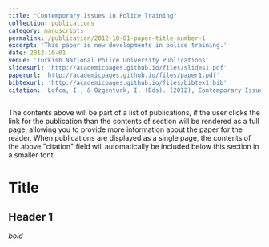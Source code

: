 ```yaml
---
title: "Contemporary Issues in Police Training"
collection: publications
category: manuscripts
permalink: /publication/2012-10-01-paper-title-number-1
excerpt: 'This paper is new developments in police training.'
date: 2012-10-01
venue: 'Turkish National Police University Publications'
slidesurl: 'http://academicpages.github.io/files/slides1.pdf'
paperurl: 'http://academicpages.github.io/files/paper1.pdf'
bibtexurl: 'http://academicpages.github.io/files/bibtex1.bib'
citation: 'Lofca, I., & Ozgenturk, I. (Eds). (2012), Contemporary Issues in Police Training, Turkish National Police University Publications, Ankara'
---
```

The contents above will be part of a list of publications, if the user clicks the link for the publication than the contents of section will be rendered as a full page, allowing you to provide more information about the paper for the reader. When publications are displayed as a single page, the contents of the above "citation" field will automatically be included below this section in a smaller font.

# Title

## Header 1

*bold*